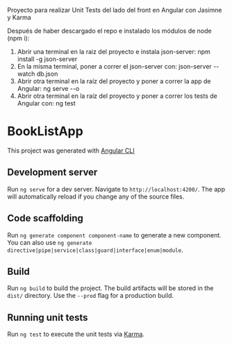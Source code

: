 Proyecto para realizar Unit Tests del lado del front en Angular con Jasimne y Karma

Después de haber descargado el repo e instalado los módulos de node (npm i):
1. Abrir una terminal en la raiz del proyecto e instala json-server: npm install -g json-server
2. En la misma terminal, poner a correr el json-server con: json-server --watch db.json
3. Abrir otra terminal en la raíz del proyecto y poner a correr la app de Angular: ng serve --o
4. Abrir otra terminal en la raíz del proyecto y poner a correr los tests de Angular con: ng test



# BookListApp

This project was generated with [Angular CLI](https://github.com/angular/angular-cli)

## Development server

Run `ng serve` for a dev server. Navigate to `http://localhost:4200/`. The app will automatically reload if you change any of the source files.

## Code scaffolding

Run `ng generate component component-name` to generate a new component. You can also use `ng generate directive|pipe|service|class|guard|interface|enum|module`.

## Build

Run `ng build` to build the project. The build artifacts will be stored in the `dist/` directory. Use the `--prod` flag for a production build.

## Running unit tests

Run `ng test` to execute the unit tests via [Karma](https://karma-runner.github.io).

